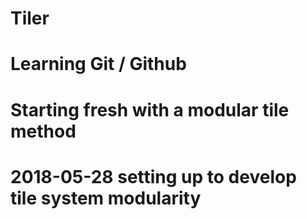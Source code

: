# Tiler

# Learning Git / Github

# Starting fresh with a modular tile method

# 2018-05-28 setting up to develop tile system modularity